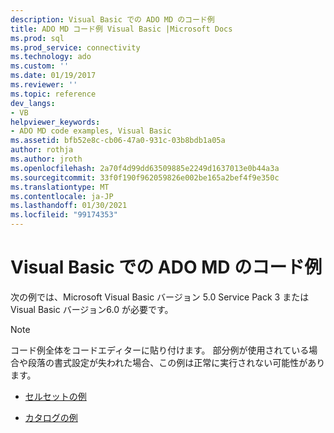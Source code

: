 ```yaml
---
description: Visual Basic での ADO MD のコード例
title: ADO MD コード例 Visual Basic |Microsoft Docs
ms.prod: sql
ms.prod_service: connectivity
ms.technology: ado
ms.custom: ''
ms.date: 01/19/2017
ms.reviewer: ''
ms.topic: reference
dev_langs:
- VB
helpviewer_keywords:
- ADO MD code examples, Visual Basic
ms.assetid: bfb52e8c-cb06-47a0-931c-03b8bdb1a05a
author: rothja
ms.author: jroth
ms.openlocfilehash: 2a70f4d99dd63509885e2249d1637013e0b44a3a
ms.sourcegitcommit: 33f0f190f962059826e002be165a2bef4f9e350c
ms.translationtype: MT
ms.contentlocale: ja-JP
ms.lasthandoff: 01/30/2021
ms.locfileid: "99174353"
---
```

# <a name="ado-md-code-examples-in-visual-basic"></a>Visual Basic での ADO MD のコード例
次の例では、Microsoft Visual Basic バージョン 5.0 Service Pack 3 または Visual Basic バージョン6.0 が必要です。  
  
> [!NOTE]
>  コード例全体をコードエディターに貼り付けます。 部分例が使用されている場合や段落の書式設定が失われた場合、この例は正常に実行されない可能性があります。  
  
-   [セルセットの例](./cellset-example-vb.md)  
  
-   [カタログの例](./catalog-example-vb.md)